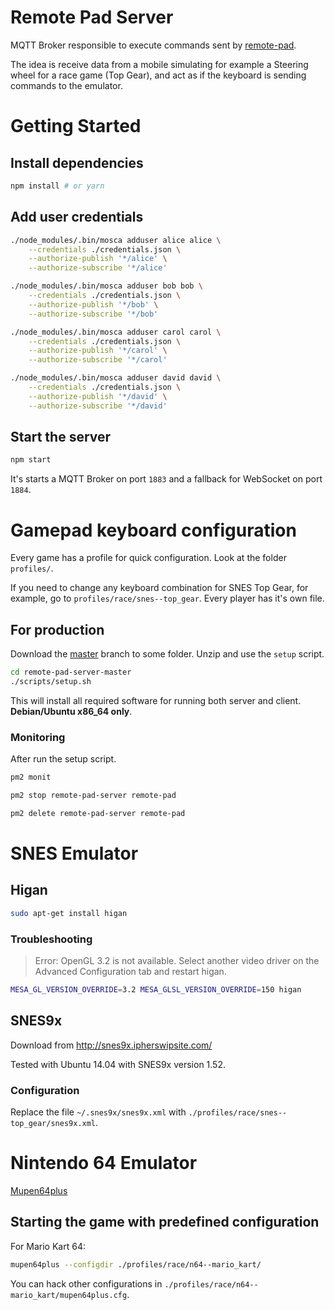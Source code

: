 # Remote Pad Server

MQTT Broker responsible to execute commands sent by
[remote-pad](https://github.com/comsolid/remote-pad).

The idea is receive data from a mobile simulating for
example a Steering wheel for a race game (Top Gear),
and act as if the keyboard is sending commands
to the emulator.

# Getting Started

## Install dependencies

~~~bash
npm install # or yarn
~~~

## Add user credentials

~~~bash
./node_modules/.bin/mosca adduser alice alice \
    --credentials ./credentials.json \
    --authorize-publish '*/alice' \
    --authorize-subscribe '*/alice'

./node_modules/.bin/mosca adduser bob bob \
    --credentials ./credentials.json \
    --authorize-publish '*/bob' \
    --authorize-subscribe '*/bob'

./node_modules/.bin/mosca adduser carol carol \
    --credentials ./credentials.json \
    --authorize-publish '*/carol' \
    --authorize-subscribe '*/carol'

./node_modules/.bin/mosca adduser david david \
    --credentials ./credentials.json \
    --authorize-publish '*/david' \
    --authorize-subscribe '*/david'
~~~

## Start the server

~~~bash
npm start
~~~

It's starts a MQTT Broker on port `1883` and a fallback
for WebSocket on port `1884`.

# Gamepad keyboard configuration

Every game has a profile for quick configuration. Look at the folder
`profiles/`.

If you need to change any keyboard combination for SNES Top Gear, for example,
go to `profiles/race/snes--top_gear`. Every player has it's own file.

## For production

Download the [master](https://github.com/comsolid/remote-pad-server/archive/master.zip)
branch to some folder. Unzip and use the `setup` script.

```bash
cd remote-pad-server-master
./scripts/setup.sh
```

This will install all required software for running both server and client.
**Debian/Ubuntu x86_64 only**.

### Monitoring

After run the setup script.

```bash
pm2 monit
```

```bash
pm2 stop remote-pad-server remote-pad
```

```bash
pm2 delete remote-pad-server remote-pad
```

# SNES Emulator

## Higan

~~~bash
sudo apt-get install higan
~~~

### Troubleshooting


> Error: OpenGL 3.2 is not available. Select another video driver on the
    Advanced Configuration tab and restart higan.

~~~bash
MESA_GL_VERSION_OVERRIDE=3.2 MESA_GLSL_VERSION_OVERRIDE=150 higan
~~~

## SNES9x

Download from <http://snes9x.ipherswipsite.com/>

Tested with Ubuntu 14.04 with SNES9x version 1.52.

### Configuration

Replace the file `~/.snes9x/snes9x.xml`
with `./profiles/race/snes--top_gear/snes9x.xml`.

# Nintendo 64 Emulator

[Mupen64plus](https://github.com/mupen64plus/mupen64plus-core/releases)

## Starting the game with predefined configuration

For Mario Kart 64:

```bash
mupen64plus --configdir ./profiles/race/n64--mario_kart/
```

You can hack other configurations in
`./profiles/race/n64--mario_kart/mupen64plus.cfg`.
